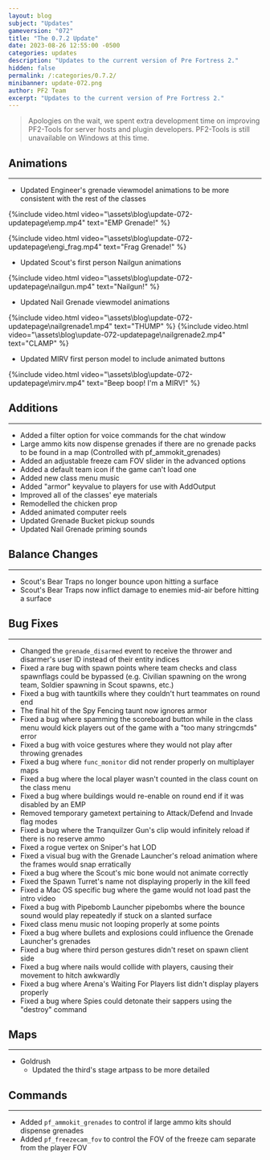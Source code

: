 ```yaml
---
layout: blog
subject: "Updates"
gameversion: "072"
title: "The 0.7.2 Update"
date: 2023-08-26 12:55:00 -0500
categories: updates
description: "Updates to the current version of Pre Fortress 2."
hidden: false
permalink: /:categories/0.7.2/ 
minibanner: update-072.png
author: PF2 Team
excerpt: "Updates to the current version of Pre Fortress 2."
---
```


> Apologies on the wait, we spent extra development time on improving PF2-Tools for server hosts and plugin developers. PF2-Tools is still unavailable on Windows at this time. 


## Animations
---
- Updated Engineer's grenade viewmodel animations to be more consistent with the rest of the classes

{%include video.html video="\assets\blog\update-072-updatepage\emp.mp4" text="EMP Grenade!" %}

{%include video.html video="\assets\blog\update-072-updatepage\engi_frag.mp4" text="Frag Grenade!" %}

- Updated Scout's first person Nailgun animations

{%include video.html video="\assets\blog\update-072-updatepage\nailgun.mp4" text="Nailgun!" %}

- Updated Nail Grenade viewmodel animations

{%include video.html video="\assets\blog\update-072-updatepage\nailgrenade1.mp4" text="THUMP" %}
{%include video.html video="\assets\blog\update-072-updatepage\nailgrenade2.mp4" text="CLAMP" %}

- Updated MIRV first person model to include animated buttons

{%include video.html video="\assets\blog\update-072-updatepage\mirv.mp4" text="Beep boop! I'm a MIRV!" %}


## Additions
---
- Added a filter option for voice commands for the chat window
- Large ammo kits now dispense grenades if there are no grenade packs to be found in a map (Controlled with pf_ammokit_grenades)
- Added an adjustable freeze cam FOV slider in the advanced options
- Added a default team icon if the game can't load one
- Added new class menu music
- Added "armor" keyvalue to players for use with AddOutput
- Improved all of the classes' eye materials
- Remodelled the chicken prop
- Added animated computer reels
- Updated Grenade Bucket pickup sounds
- Updated Nail Grenade priming sounds
	

## Balance Changes
---
- Scout's Bear Traps no longer bounce upon hitting a surface
- Scout's Bear Traps now inflict damage to enemies mid-air before hitting a surface


## Bug Fixes
---
- Changed the ``grenade_disarmed`` event to receive the thrower and disarmer's user ID instead of their entity indices
- Fixed a rare bug with spawn points where team checks and class spawnflags could be bypassed (e.g. Civilian spawning on the wrong team, Soldier spawning in Scout spawns, etc.)
- Fixed a bug with tauntkills where they couldn't hurt teammates on round end
- The final hit of the Spy Fencing taunt now ignores armor 
- Fixed a bug where spamming the scoreboard button while in the class menu would kick players out of the game with a "too many stringcmds" error
- Fixed a bug with voice gestures where they would not play after throwing grenades
- Fixed a bug where ``func_monitor`` did not render properly on multiplayer maps
- Fixed a bug where the local player wasn't counted in the class count on the class menu
- Fixed a bug where buildings would re-enable on round end if it was disabled by an EMP
- Removed temporary gametext pertaining to Attack/Defend and Invade flag modes
- Fixed a bug where the Tranquilzer Gun's clip would infinitely reload if there is no reserve ammo
- Fixed a rogue vertex on Sniper's hat LOD
- Fixed a visual bug with the Grenade Launcher's reload animation where the frames would snap erratically
- Fixed a bug where the Scout's mic bone would not animate correctly
- Fixed the Spawn Turret's name not displaying properly in the kill feed
- Fixed a Mac OS specific bug where the game would not load past the intro video
- Fixed a bug with Pipebomb Launcher pipebombs where the bounce sound would play repeatedly if stuck on a slanted surface
- Fixed class menu music not looping properly at some points
- Fixed a bug where bullets and explosions could influence the Grenade Launcher's grenades
- Fixed a bug where third person gestures didn't reset on spawn client side
- Fixed a bug where nails would collide with players, causing their movement to hitch awkwardly
- Fixed a bug where Arena's Waiting For Players list didn't display players properly
- Fixed a bug where Spies could detonate their sappers using the "destroy" command


## Maps
---
- Goldrush
	- Updated the third's stage artpass to be more detailed


## Commands
---
- Added `pf_ammokit_grenades` to control if large ammo kits should dispense grenades
- Added `pf_freezecam_fov` to control the FOV of the freeze cam separate from the player FOV
